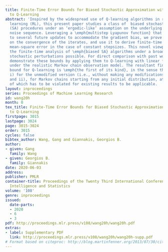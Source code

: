 ```yaml
---
title: Finite-Time Error Bounds for Biased Stochastic Approximation with Applications
  to Q-Learning
abstract: 'Inspired by the widespread use of Q-learning algorithms in reinforcement
  learning (RL), this present paper studies a class of  biased stochastic approximation
  (SA) procedures under an ‘ergodic-like’ assumption on the underlying stochastic
  noise sequence. Leveraging a \emph{multistep Lyapunov function} that looks ahead
  to several future updates to accommodate the gradient bias, we prove a general result
  on the convergence of the iterates, and use it to derive finite-time bounds on the
  mean-square error in the case of constant stepsizes. This novel viewpoint renders
  the finite-time analysis of \emph{biased SA} algorithms under a broad family of
  stochastic perturbations possible. For direct comparison with past works, we also
  demonstrate these bounds by applying them to Q-learning with linear function approximation,
  under the realistic Markov chain observation model. The resultant finite-time error
  bound for Q-learning is \emph{the first of its kind}, in the sense that it holds:
  i) for the unmodified version (i.e., without making any modifications to the updates),
  and ii), for Markov chains starting from any initial distribution, at least one
  of which has to be violated for existing results to be applicable.  '
layout: inproceedings
series: Proceedings of Machine Learning Research
id: wang20h
month: 0
tex_title: Finite-Time Error Bounds for Biased Stochastic Approximation with Applications
  to Q-Learning
firstpage: 3015
lastpage: 3024
page: 3015-3024
order: 3015
cycles: false
bibtex_author: Wang, Gang and Giannakis, Georgios B.
author:
- given: Gang
  family: Wang
- given: Georgios B.
  family: Giannakis
date: 2020-06-03
address: 
publisher: PMLR
container-title: Proceedings of the Twenty Third International Conference on Artificial
  Intelligence and Statistics
volume: '108'
genre: inproceedings
issued:
  date-parts:
  - 2020
  - 6
  - 3
pdf: http://proceedings.mlr.press/v108/wang20h/wang20h.pdf
extras:
- label: Supplementary PDF
  link: http://proceedings.mlr.press/v108/wang20h/wang20h-supp.pdf
# Format based on citeproc: http://blog.martinfenner.org/2013/07/30/citeproc-yaml-for-bibliographies/
---
```

